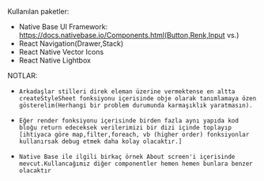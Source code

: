 Kullanılan paketler:

- Native Base UI Framework: https://docs.nativebase.io/Components.html(Button,Renk,Input vs.)
- React Navigation(Drawer,Stack)
- React Native Vector Icons
- React Native Lightbox

NOTLAR:

- `Arkadaşlar stilleri direk eleman üzerine vermektense en altta createStyleSheet fonksiyonu içerisinde obje olarak tanımlamaya özen gösterelim(Herhangi bir problem durumunda karmaşıklık yaratmasın).`

- `Eğer render fonksiyonu içerisinde birden fazla aynı yapıda kod bloğu return edeceksek verilerimizi bir dizi içinde toplayıp [ihtiyaca göre map,filter,foreach, vb (higher order) fonksiyonlar kullanırsak debug etmek daha kolay olacaktır.]`

- `Native Base ile ilgili birkaç örnek About screen'i içerisinde mevcut.Kullancağımız diğer componentler hemen hemen bunlara benzer olacaktır`
